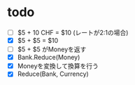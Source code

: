 # todo
- [ ] $5 + 10 CHF = $10 (レートが2:1の場合)
- [x] $5 + $5 = $10
- [ ] $5 + $5 がMoneyを返す
- [x] Bank.Reduce(Money)
- [x] Moneyを変換して換算を行う
- [x] Reduce(Bank, Currency)
